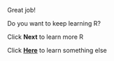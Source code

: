 Great job! 

Do you want to keep learning R? 


Click **Next** to learn more R


Click [**Here**](https://uclapsych.qualtrics.com/jfe/form/SV_24zyJv5sB10fdxI) to learn something else 
